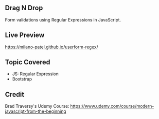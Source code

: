 ## Drag N Drop

Form validations using Regular Expressions in JavaScript.

## Live Preview

https://milano-patel.github.io/userform-regex/

## Topic Covered

- JS: Regular Expression
- Bootstrap

## Credit

Brad Traversy's Udemy Course: https://www.udemy.com/course/modern-javascript-from-the-beginning
